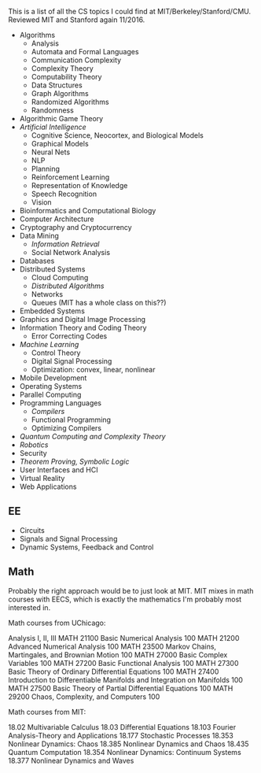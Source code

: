 This is a list of all the CS topics I could find at
MIT/Berkeley/Stanford/CMU. Reviewed MIT and Stanford again 11/2016.

* Algorithms
    * Analysis
    * Automata and Formal Languages
    * Communication Complexity
    * Complexity Theory
    * Computability Theory
    * Data Structures
    * Graph Algorithms
    * Randomized Algorithms
    * Randomness
* Algorithmic Game Theory
* *Artificial Intelligence*
    * Cognitive Science, Neocortex, and Biological Models
    * Graphical Models
    * Neural Nets
    * NLP
    * Planning
    * Reinforcement Learning
    * Representation of Knowledge
    * Speech Recognition
    * Vision
* Bioinformatics and Computational Biology
* Computer Architecture
* Cryptography and Cryptocurrency
* Data Mining
    * *Information Retrieval*
    * Social Network Analysis
* Databases
* Distributed Systems
    * Cloud Computing
    * *Distributed Algorithms*
    * Networks
    * Queues (MIT has a whole class on this??)
* Embedded Systems
* Graphics and Digital Image Processing
* Information Theory and Coding Theory
    * Error Correcting Codes
* *Machine Learning*
    * Control Theory
    * Digital Signal Processing
    * Optimization: convex, linear, nonlinear
* Mobile Development
* Operating Systems
* Parallel Computing
* Programming Languages
    * *Compilers*
    * Functional Programming
    * Optimizing Compilers
* *Quantum Computing and Complexity Theory*
* *Robotics*
* Security
* *Theorem Proving, Symbolic Logic*
* User Interfaces and HCI
* Virtual Reality
* Web Applications

## EE

* Circuits
* Signals and Signal Processing
* Dynamic Systems, Feedback and Control

## Math

Probably the right approach would be to just look at MIT. MIT mixes in
math courses with EECS, which is exactly the mathematics I'm probably
most interested in.

Math courses from UChicago:

Analysis I, II, III
MATH 21100	Basic Numerical Analysis	100
MATH 21200	Advanced Numerical Analysis	100
MATH 23500	Markov Chains, Martingales, and Brownian Motion	100
MATH 27000	Basic Complex Variables	100
MATH 27200	Basic Functional Analysis	100
MATH 27300	Basic Theory of Ordinary Differential Equations	100
MATH 27400	Introduction to Differentiable Manifolds and Integration on Manifolds	100
MATH 27500	Basic Theory of Partial Differential Equations	100
MATH 29200	Chaos, Complexity, and Computers	100

Math courses from MIT:

18.02	Multivariable Calculus
18.03	Differential Equations
18.103	Fourier Analysis-Theory and Applications
18.177	Stochastic Processes
18.353	Nonlinear Dynamics: Chaos
18.385	Nonlinear Dynamics and Chaos
18.435	Quantum Computation
18.354	Nonlinear Dynamics: Continuum Systems
18.377	Nonlinear Dynamics and Waves
